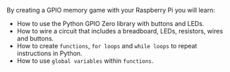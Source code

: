By creating a GPIO memory game with your Raspberry Pi you will learn:

- How to use the Python GPIO Zero library with buttons and LEDs.
- How to wire a circuit that includes a breadboard, LEDs, resistors, wires and buttons.
- How to create `functions`, `for loops` and `while loops` to repeat instructions in Python.
- How to use `global variables` within `functions`.

